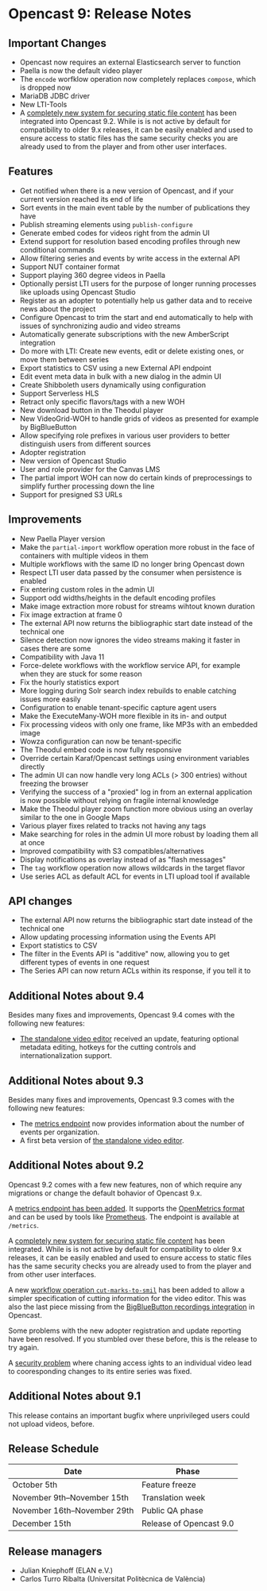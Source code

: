 Opencast 9: Release Notes
=========================

Important Changes
-----------------

- Opencast now requires an external Elasticsearch server to function
- Paella is now the default video player
- The `encode` worfklow operation now completely replaces `compose`,
  which is dropped now
- MariaDB JDBC driver
- New LTI-Tools
- A [completely new system for securing static file content](configuration/serving-static-files.md) has been integrated
  into Opencast 9.2. While is is not active by default for compatibility to older 9.x releases, it can be easily enabled
  and used to ensure access to static files has the same security checks you are already used to from the player and
  from other user interfaces.


Features
--------

- Get notified when there is a new version of Opencast,
  and if your current version reached its end of life
- Sort events in the main event table
  by the number of publications they have
- Publish streaming elements using `publish-configure`
- Generate embed codes for videos right from the admin UI
- Extend support for resolution based encoding profiles
  through new conditional commands
- Allow filtering series and events by write access
  in the external API
- Support NUT container format
- Support playing 360 degree videos in Paella
- Optionally persist LTI users for the purpose of
  longer running processes like uploads using Opencast Studio
- Register as an adopter to potentially help us gather data
  and to receive news about the project
- Configure Opencast to trim the start and end automatically
  to help with issues of synchronizing audio and video streams
- Automatically generate subscriptions with the new AmberScript integration
- Do more with LTI: Create new events, edit or delete existing ones,
  or move them between series
- Export statistics to CSV using a new External API endpoint
- Edit event meta data in bulk with a new dialog in the admin UI
- Create Shibboleth users dynamically using configuration
- Support Serverless HLS
- Retract only specific flavors/tags with a new WOH
- New download button in the Theodul player
- New VideoGrid-WOH to handle grids of videos as presented for example
  by BigBlueButton
- Allow specifying role prefixes in various user providers to better
  distinguish users from different sources
- Adopter registration
- New version of Opencast Studio
- User and role provider for the Canvas LMS
- The partial import WOH can now do certain kinds of preprocessings
  to simplify further processing down the line
- Support for presigned S3 URLs

Improvements
------------

- New Paella Player version
- Make the `partial-import` workflow operation more robust
  in the face of containers with multiple videos in them
- Multiple workflows with the same ID no longer bring Opencast down
- Respect LTI user data passed by the consumer
  when persistence is enabled
- Fix entering custom roles in the admin UI
- Support odd widths/heights in the default encoding profiles
- Make image extraction more robust for streams wihtout known duration
- Fix image extraction at frame 0
- The external API now returns the bibliographic start date
  instead of the technical one
- Silence detection now ignores the video streams
  making it faster in cases there are some
- Compatibility with Java 11
- Force-delete workflows with the workflow service API,
  for example when they are stuck for some reason
- Fix the hourly statistics export
- More logging during Solr search index rebuilds
  to enable catching issues more easily
- Configuration to enable tenant-specific capture agent users
- Make the ExecuteMany-WOH more flexible in its in- and output
- Fix processing videos with only one frame,
  like MP3s with an embedded image
- Wowza configuration can now be tenant-specific
- The Theodul embed code is now fully responsive
- Override certain Karaf/Opencast settings
  using environment variables directly
- The admin UI can now handle very long ACLs (> 300 entries)
  without freezing the browser
- Verifying the success of a "proxied" log in from an external application
  is now possible without relying on fragile internal knowledge
- Make the Theodul player zoom function more obvious
  using an overlay similar to the one in Google Maps
- Various player fixes related to tracks not having any tags
- Make searching for roles in the admin UI more robust
  by loading them all at once
- Improved compatibility with S3 compatibles/alternatives
- Display notifications as overlay instead of as "flash messages"
- The `tag` workflow operation now allows wildcards in the target flavor
- Use series ACL as default ACL for events in LTI upload tool if available

API changes
-----------

- The external API now returns the bibliographic start date
  instead of the technical one
- Allow updating processing information using the Events API
- Export statistics to CSV
- The filter in the Events API is "additive" now, allowing you to get
  different types of events in one request
- The Series API can now return ACLs within its response, if you tell it to

Additional Notes about 9.4
--------------------------

Besides many fixes and improvements, Opencast 9.4 comes with the following new features:

- [The standalone video editor](modules/editor.md) received an update, featuring optional metadata editing,
hotkeys for the cutting controls and internationalization support.

Additional Notes about 9.3
--------------------------

Besides many fixes and improvements, Opencast 9.3 comes with the following new features:

- The [metrics endpoint](modules/metrics.md) now provides information about the number of events per organization.
- A first beta version of [the standalone video editor](modules/editor.md).

Additional Notes about 9.2
--------------------------

Opencast 9.2 comes with a few new features, non of which require any migrations or change the default bohavior of
Opencast 9.x.

A [metrics endpoint has been added](modules/metrics.md). It supports the [OpenMetrics format](https://openmetrics.io)
and can be used by tools like [Prometheus](https://prometheus.io). The endpoint is available at `/metrics`.

A [completely new system for securing static file content](configuration/serving-static-files.md) has been integrated.
While is is not active by default for compatibility to older 9.x releases, it can be easily enabled and used to ensure
access to static files has the same security checks you are already used to from the player and from other user
interfaces.

A new [workflow operation `cut-marks-to-smil`](workflowoperationhandlers/cut-marks-to-smil-woh.md) has been added to
allow a simpler specification of cutting information for the video editor. This was also the last piece missing from the
[BigBlueButton recordings integration](https://github.com/elan-ev/opencast-bigbluebutton-integration) in Opencast.

Some problems with the new adopter registration and update reporting have been resolved. If you stumbled over these
before, this is the release to try again.

A [security problem](https://github.com/opencast/opencast/security/advisories/GHSA-vpc2-3wcv-qj4w) where chaning access
ights to an individual video lead to cooresponding changes to its entire series was fixed.


Additional Notes about 9.1
--------------------------

This release contains an important bugfix where unprivileged users
could not upload videos, before.

Release Schedule
----------------

| Date                        | Phase                   |
|-----------------------------|-------------------------|
| October 5th                 | Feature freeze          |
| November 9th–November 15th  | Translation week        |
| November 16th–November 29th | Public QA phase         |
| December 15th               | Release of Opencast 9.0 |

Release managers
----------------

- Julian Kniephoff (ELAN e.V.)
- Carlos Turro Ribalta (Universitat Politècnica de València)
